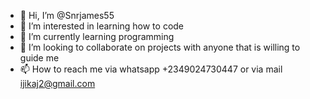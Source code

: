 - 👋 Hi, I’m @Snrjames55
- 👀 I’m interested in learning how to code
- 🌱 I’m currently learning programming 
- 💞️ I’m looking to collaborate on projects with anyone that is willing to guide me
- 📫 How to reach me via whatsapp +2349024730447 or via mail ijikaj2@gmail.com

<!---
Snrjames55/Snrjames55 is a ✨ special ✨ repository because its `README.md` (this file) appears on your GitHub profile.
You can click the Preview link to take a look at your changes.
--->
